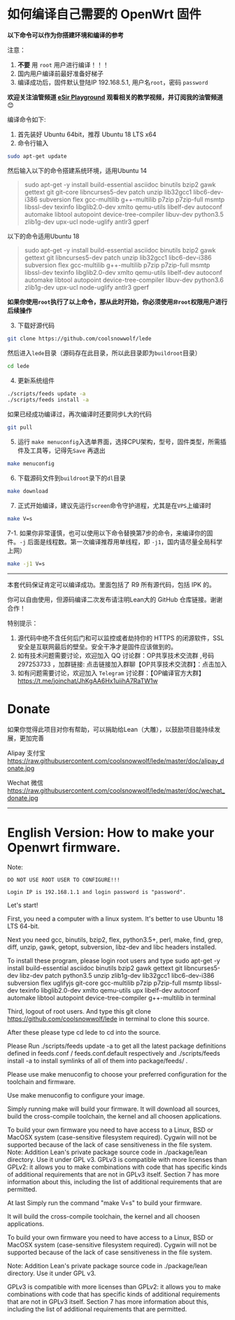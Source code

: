 如何编译自己需要的 OpenWrt 固件
====

**以下命令可以作为你搭建环境和编译的参考**

注意：
1. __不要__ 用 `root` 用户进行编译！！！
2. 国内用户编译前最好准备好梯子
3. 编译成功后，固件默认登陆IP 192.168.5.1, 用户名`root`，密码 `password`

**欢迎关注油管频道 [eSir Playground](https://www.youtube.com/c/esirplayground "esir playground") 观看相关的教学视频，并订阅我的油管频道**:blush:

编译命令如下:

1. 首先装好 Ubuntu 64bit，推荐  Ubuntu  18 LTS x64  
2. 命令行输入

```bash
sudo apt-get update
```
然后输入以下的命令搭建系统环境，适用Ubuntu 14

>sudo apt-get -y install build-essential asciidoc binutils bzip2 gawk gettext git git-core libncurses5-dev patch unzip lib32gcc1 libc6-dev-i386 subversion flex gcc-multilib g++-multilib p7zip p7zip-full msmtp libssl-dev texinfo libglib2.0-dev xmlto qemu-utils libelf-dev autoconf automake libtool autopoint device-tree-compiler libuv-dev python3.5 zlib1g-dev upx-ucl node-uglify antlr3 gperf

以下的命令适用Ubuntu 18

>sudo apt-get -y install build-essential asciidoc binutils bzip2 gawk gettext git libncurses5-dev patch unzip lib32gcc1 libc6-dev-i386 subversion flex gcc-multilib g++-multilib p7zip p7zip-full msmtp libssl-dev texinfo libglib2.0-dev xmlto qemu-utils libelf-dev autoconf automake libtool autopoint device-tree-compiler libuv-dev python3.6 zlib1g-dev upx-ucl node-uglify antlr3 gperf

**如果你使用`root`执行了以上命令，那从此时开始，你必须使用`非root`权限用户进行后续操作**

3. 下载好源代码
```bash
git clone https://github.com/coolsnowwolf/lede
```
   然后进入`lede`目录（源码存在此目录，所以此目录即为`buildroot`目录）
```bash   
cd lede
```

4. 更新系统组件
```bash
./scripts/feeds update -a 
./scripts/feeds install -a
```
如果已经成功编译过，再次编译时还要同步L大的代码
```bash
git pull
```

5. 运行 `make menuconfig`入选单界面，选择CPU架构，型号，固件类型，所需插件及工具等，记得先`Save` 再退出
```bash
make menuconfig 
```

6. 下载源码文件到`buildroot`录下的`dl`目录
```bash
make download 
```

7. 正式开始编译，建议先运行`screen`命令守护进程，尤其是在`VPS`上编译时
```bash
make V=s
```
7-1. 如果你非常谨慎，也可以使用以下命令替换第7步的命令，来编译你的固件。`-j` 后面是线程数。第一次编译推荐用单线程，即 `-j1`，国内请尽量全局科学上网）
```bash
make -j1 V=s
```
-----   
本套代码保证肯定可以编译成功。里面包括了 R9 所有源代码，包括 IPK 的。

你可以自由使用，但源码编译二次发布请注明Lean大的 GitHub 仓库链接。谢谢合作！

特别提示：
1. 源代码中绝不含任何后门和可以监控或者劫持你的 HTTPS 的闭源软件，SSL 安全是互联网最后的壁垒。安全干净才是固件应该做到的。
2. 如有技术问题需要讨论，欢迎加入 QQ 讨论群：OP共享技术交流群 ,号码 297253733 ，加群链接: 点击链接加入群聊【OP共享技术交流群】：点击加入
3. 如有问题需要讨论，欢迎加入 `Telegram` 讨论群：【OP编译官方大群】 https://t.me/joinchat/JhKgAA6Hx1uiihA7RaTW1w


Donate
===
如果你觉得此项目对你有帮助，可以捐助给Lean（大雕），以鼓励项目能持续发展，更加完善


Alipay 支付宝
https://raw.githubusercontent.com/coolsnowwolf/lede/master/doc/alipay_donate.jpg

Wechat 微信
https://raw.githubusercontent.com/coolsnowwolf/lede/master/doc/wechat_donate.jpg


-----   
English Version: How to make your Openwrt firmware.
===
Note:

    DO NOT USE ROOT USER TO CONFIGURE!!!

    Login IP is 192.168.1.1 and login password is "password".

Let's start!

First, you need a computer with a linux system. It's better to use Ubuntu 18 LTS 64-bit.

Next you need gcc, binutils, bzip2, flex, python3.5+, perl, make, find, grep, diff, unzip, gawk, getopt, subversion, libz-dev and libc headers installed.

To install these program, please login root users and type sudo apt-get -y install build-essential asciidoc binutils bzip2 gawk gettext git libncurses5-dev libz-dev patch python3.5 unzip zlib1g-dev lib32gcc1 libc6-dev-i386 subversion flex uglifyjs git-core gcc-multilib p7zip p7zip-full msmtp libssl-dev texinfo libglib2.0-dev xmlto qemu-utils upx libelf-dev autoconf automake libtool autopoint device-tree-compiler g++-multilib in terminal

Third, logout of root users. And type this git clone https://github.com/coolsnowwolf/lede in terminal to clone this source.

After these please type cd lede to cd into the source.

Please Run ./scripts/feeds update -a to get all the latest package definitions defined in feeds.conf / feeds.conf.default respectively and ./scripts/feeds install -a to install symlinks of all of them into package/feeds/ .

Please use make menuconfig to choose your preferred configuration for the toolchain and firmware.

Use make menuconfig to configure your image.

Simply running make will build your firmware. It will download all sources, build the cross-compile toolchain, the kernel and all choosen applications.

To build your own firmware you need to have access to a Linux, BSD or MacOSX system (case-sensitive filesystem required). Cygwin will not be supported because of the lack of case sensitiveness in the file system.
Note: Addition Lean's private package source code in ./package/lean directory. Use it under GPL v3.
GPLv3 is compatible with more licenses than GPLv2: it allows you to make combinations with code that has specific kinds of additional requirements that are not in GPLv3 itself. Section 7 has more information about this, including the list of additional requirements that are permitted.

At last Simply run the command "make V=s" to build your firmware.

It will build the cross-compile toolchain, the kernel and all choosen applications.

To build your own firmware you need to have access to a Linux, BSD or MacOSX system
(case-sensitive filesystem required). Cygwin will not be supported because of
the lack of case sensitiveness in the file system.



Note: Addition Lean's private package source code in ./package/lean directory. Use it under GPL v3.

GPLv3 is compatible with more licenses than GPLv2: 
it allows you to make combinations with code that has specific kinds of additional requirements that are not in GPLv3 itself. 
Section 7 has more information about this, including the list of additional requirements that are permitted.
